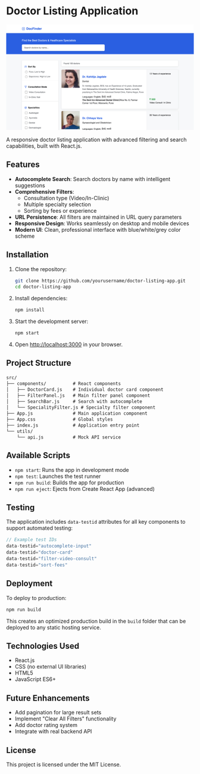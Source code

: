 # Doctor Listing Application

![Doctor Listing App Screenshot](./screenshot.png)

A responsive doctor listing application with advanced filtering and search capabilities, built with React.js.

## Features

- **Autocomplete Search**: Search doctors by name with intelligent suggestions
- **Comprehensive Filters**:
  - Consultation type (Video/In-Clinic)
  - Multiple specialty selection
  - Sorting by fees or experience
- **URL Persistence**: All filters are maintained in URL query parameters
- **Responsive Design**: Works seamlessly on desktop and mobile devices
- **Modern UI**: Clean, professional interface with blue/white/grey color scheme

## Installation

1. Clone the repository:
   ```bash
   git clone https://github.com/yourusername/doctor-listing-app.git
   cd doctor-listing-app
   ```

2. Install dependencies:
   ```bash
   npm install
   ```

3. Start the development server:
   ```bash
   npm start
   ```

4. Open [http://localhost:3000](http://localhost:3000) in your browser.

## Project Structure

```
src/
├── components/          # React components
│   ├── DoctorCard.js    # Individual doctor card component
│   ├── FilterPanel.js   # Main filter panel component
│   ├── SearchBar.js     # Search with autocomplete
│   └── SpecialityFilter.js # Specialty filter component
├── App.js               # Main application component
├── App.css              # Global styles
├── index.js             # Application entry point
└── utils/
    └── api.js           # Mock API service
```

## Available Scripts

- `npm start`: Runs the app in development mode
- `npm test`: Launches the test runner
- `npm run build`: Builds the app for production
- `npm run eject`: Ejects from Create React App (advanced)

## Testing

The application includes `data-testid` attributes for all key components to support automated testing:

```javascript
// Example test IDs
data-testid="autocomplete-input"
data-testid="doctor-card"
data-testid="filter-video-consult"
data-testid="sort-fees"
```

## Deployment

To deploy to production:

```bash
npm run build
```

This creates an optimized production build in the `build` folder that can be deployed to any static hosting service.

## Technologies Used

- React.js
- CSS (no external UI libraries)
- HTML5
- JavaScript ES6+

## Future Enhancements

- Add pagination for large result sets
- Implement "Clear All Filters" functionality
- Add doctor rating system
- Integrate with real backend API

## License

This project is licensed under the MIT License.
